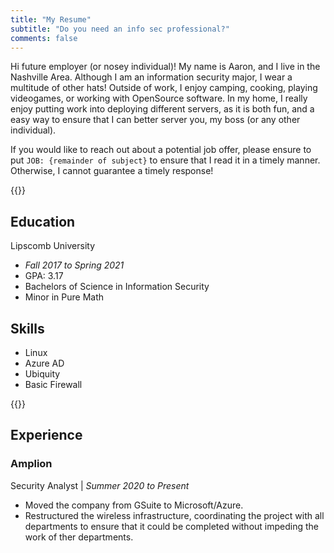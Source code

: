```yaml
---
title: "My Resume"
subtitle: "Do you need an info sec professional?"
comments: false
---
```


Hi future employer (or nosey individual)! My name is Aaron, and I live in the Nashville Area. Although I am an information security major, I wear a multitude of other hats! Outside of work, I enjoy camping, cooking, playing videogames, or working with OpenSource software. In my home, I really enjoy putting work into deploying different servers, as it is both fun, and a easy way to ensure that I can better server you, my boss (or any other individual).

If you would like to reach out about a potential job offer, please ensure to put `JOB: {remainder of subject}` to ensure that I read it in a timely manner. Otherwise, I cannot guarantee a timely response!

{{<columns>}}

## Education
Lipscomb University
- *Fall 2017 to Spring 2021*
- GPA: 3.17
- Bachelors of Science in Information Security
- Minor in Pure Math

## Skills
- Linux
- Azure AD
- Ubiquity
- Basic Firewall

{{<column>}}
## Experience
### Amplion
Security Analyst | *Summer 2020 to Present*
- Moved the company from GSuite to Microsoft/Azure.
- Restructured the wireless infrastructure, coordinating the project with all departments to ensure that it could be completed without impeding the work of ther departments.